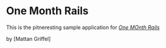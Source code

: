 # One Month Rails 

This is the pitneresting sample application for
[*One MOnth Rails*](http://onemonthrails.com)

by [Mattan Griffel]